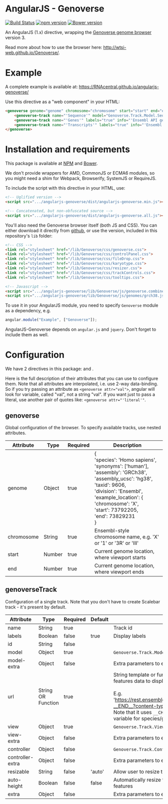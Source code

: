 AngularJS - Genoverse
=====================

[![Build Status](https://travis-ci.org/RNAcentral/angularjs-genoverse.svg?branch=master)](https://travis-ci.org/RNAcentral/angularjs-genoverse)
[![npm version](https://badge.fury.io/js/angularjs-genoverse.svg)](https://badge.fury.io/js/angularjs-genoverse)
[![Bower version](https://badge.fury.io/bo/angularjs-genoverse.svg)](https://badge.fury.io/bo/angularjs-genoverse)

An AngularJS (1.x) directive, wrapping the [Genoverse genome browser](https://github.com/wtsi-web/Genoverse) version 3.

Read more about how to use the browser here: http://wtsi-web.github.io/Genoverse/.

Example
=======

A complete example is available at: https://RNAcentral.github.io/angularjs-genoverse/

Use this directive as a "web component" in your HTML:

```HTML
<genoverse genome="genome" chromosome="chromosome" start="start" end="end">
    <genoverse-track name="'Sequence'" model="Genoverse.Track.Model.Sequence.Ensembl" view="Genoverse.Track.View.Sequence" controller="Genoverse.Track.Controller.Sequence" url="urls.sequence" resizable="'auto'" auto-height="true" extra="{100000: false}"></genoverse-track>
    <genoverse-track name="'Genes'" labels="true" info="'Ensembl API genes'" model="Genoverse.Track.Model.Gene.Ensembl" view="Genoverse.Track.View.Gene.Ensembl" url="urls.genes" resizable="'auto'" auto-height="true"></genoverse-track>
    <genoverse-track name="'Transcripts'" labels="true" info="'Ensembl API transcripts'" model="Genoverse.Track.Model.Transcript.Ensembl" view="Genoverse.Track.View.Transcript.Ensembl" url="urls.transcripts" resizable="'auto'" auto-height="true"></genoverse-track>
</genoverse>
```


Installation and requirements
=============================

This package is available at [NPM](https://www.npmjs.com/package/angularjs-genoverse) and [Bower](https://github.com/RNAcentral/angularjs-genoverse).

We don't provide wrappers for AMD, CommonJS or ECMA6 modules, so you might need a shim for Webpack, Browserify, SystemJS or RequireJS.

To include the script with this directive in your HTML, use:

```HTML
<!-- Uglified version -->
<script src=".../angularjs-genoverse/dist/angularjs-genoverse.min.js"></script>

<!-- Concatenated, but non-obfuscated source -->
<script src=".../angularjs-genoverse/dist/angularjs-genoverse.all.js"></script>
```


You'll also need the Genoverse browser itself (both JS and CSS). You can either download it
directly from [github](https://github.com/wtsi-web/Genoverse), or use the version, included in this repository's `lib` folder:

```HTML
<!-- CSS -->
<link rel="stylesheet" href="/lib/Genoverse/css/genoverse.css">
<link rel="stylesheet" href="/lib/Genoverse/css/controlPanel.css">
<link rel="stylesheet" href="/lib/Genoverse/css/fileDrop.css">
<link rel="stylesheet" href="/lib/Genoverse/css/karyotype.css">
<link rel="stylesheet" href="/lib/Genoverse/css/resizer.css">
<link rel="stylesheet" href="/lib/Genoverse/css/trackControls.css">
<link rel="stylesheet" href="/lib/Genoverse/css/tooltips.css">

<!-- Javascript -->
<script src=".../angularjs-genoverse/lib/Genoverse/js/genoverse.combined.js"></script>
<script src=".../angularjs-genoverse/lib/Genoverse/js/genomes/grch38.js"></script>

```


To use it in your AngularJS module, you need to specify `Genoverse` module as a dependency, e.g.

```javascript
angular.module("Example", ["Genoverse"]);
```

AngularJS-Genoverse depends on `angular.js` and `jquery`. Don't forget to include them as well.

Configuration
=============

We have 2 directives in this package: <genoverse> and <genoverse-track>.

Here is the full description of their attributes that you can use to configure them. Note that all attributes are
 interpolated, i.e. use 2-way data-binding. So if you try passing an attribute as `<genoverse attr="val">`, angular
 will look for variable, called "val", not a string "val". If you want just to pass a literal, use another pair of
 quotes like: `<genoverse attr="'literal'"`.

genoverse
---------

Global configuration of the browser. To specify available tracks, use nested <genoverse-track> attributes.

Attribute  | Type   | Required | Description
---------- | ------ | -------- | -----------
genome     | Object | true     | {<br>   'species': 'Homo sapiens',<br>   'synonyms': ['human'],<br>   'assembly': 'GRCh38',<br>   'assembly_ucsc': 'hg38',<br>   'taxid': 9606,<br>   'division': 'Ensembl',<br>   'example_location': {<br>     'chromosome': 'X',<br>     'start': 73792205,<br>     'end': 73829231<br> }
chromosome | String | true     | Ensembl-style chromosome name, e.g. 'X' or '1' or '3R' or 'III'
start      | Number | true     | Current genome location, where viewport starts
end        | Number | true     | Current genome location, where viewport ends


genoverseTrack
--------------

Configuration of a single track. Note that you don't have to create Scalebar track - it's present by default.


Attribute        | Type               | Required | Default | Description
---------------- | ------------------ | -------- | ------- | -----------
name             | String             | true     |         | Track id
labels           | Boolean            | false    | true    | Display labels
id               | String             | false    |         |
model            | Object             | true     |         | `Genoverse.Track.Model` subclass
model-extra      | Object             | false    |         | Extra parameters to extend your model with: `model.extend(modelExtra)`
url              | String OR Function | true     |         | String template or function that returns string template that track uses to download features data to display.<br><br> E.g. 'https://rest.ensemblgenomes.org/sequence/region/homo_sapiens/__CHR__:__START__-__END__?content-type=text/plain'.<br><br>Note that it uses `__CHR__`, `__START__` and `__END__` variables, but doesn't support a variable for species/genome.
view             | Object             | true     |         | `Genoverse.Track.View` subclass
view-extra       | Object             | false    |         | Extra parameters to extend your view with: `view.extend(viewExtra)`
controller       | Object             | false    |         | `Genoverse.Track.Controller` subclass
controller-extra | Object             | false    |         | Extra parameters to extend your controller with: `controller.extend(controllerExtra)`
resizable        | String             | false    | 'auto'  | Allow user to resize tracks by dragging a handle?
auto-height      | Boolean            | false    | false   | Automatically resize tracks upon load to take as much space as is required to display all features
extra            | Object             | false    |         | Extra parameters to extend your track's configuration, e.g. `track.extend(extra)`


